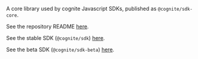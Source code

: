 A core library used by cognite Javascript SDKs, published as `@cognite/sdk-core`.

See the repository README [here](https://github.com/haved/cognite-sdk-js/).

See the stable SDK (`@cognite/sdk`) [here](https://github.com/haved/cognite-sdk-js/blob/v1/packages/stable/README.md).

See the beta SDK (`@cognite/sdk-beta`) [here](https://github.com/haved/cognite-sdk-js/blob/v1/packages/beta/README.md).

